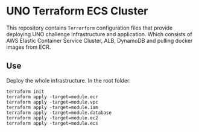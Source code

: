 # UNO Terraform ECS Cluster

This repository contains `Terrorform` configuration files that provide deploying UNO challenge infrastructure and
application. Which consists of AWS Elastic Container Service Cluster, ALB, DynamoDB and pulling docker images
from ECR. 

## Use 

Deploy the whole infrastructure. In the root folder:

```
terraform init
terraform apply -target=module.ecr
terraform apply -target=module.vpc
terraform apply -target=module.iam
terraform apply -target=module.database
terraform apply -target=module.ec2
terraform apply -target=module.ecs
```